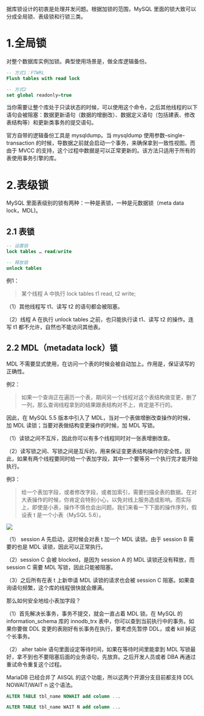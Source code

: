 
据库锁设计的初衷是处理并发问题。根据加锁的范围，MySQL 里面的锁大致可以分成全局锁、表级锁和行锁三类。

# 1.全局锁

对整个数据库实例加锁。典型使用场景是，做全库逻辑备份。

```sql
-- 方式1：FTWRL
Flush tables with read lock

-- 方式2
set global readonly=true
```

当你需要让整个库处于只读状态的时候，可以使用这个命令，之后其他线程的以下语句会被阻塞：数据更新语句（数据的增删改）、数据定义语句（包括建表、修改表结构等）和更新类事务的提交语句。

官方自带的逻辑备份工具是 mysqldump。当 mysqldump 使用参数–single-transaction 的时候，导数据之前就会启动一个事务，来确保拿到一致性视图。而由于 MVCC 的支持，这个过程中数据是可以正常更新的。该方法只适用于所有的表使用事务引擎的库。

# 2.表级锁

MySQL 里面表级别的锁有两种：一种是表锁，一种是元数据锁（meta data lock，MDL)。

## 2.1 表锁

```sql
-- 设置锁
lock tables … read/write

-- 释放锁
unlock tables
```
例1：

>某个线程 A 中执行 lock tables t1 read, t2 write; 

（1）其他线程写 t1、读写 t2 的语句都会被阻塞。

（2）线程 A 在执行 unlock tables 之前，也只能执行读 t1、读写 t2 的操作。连写 t1 都不允许，自然也不能访问其他表。

## 2.2 MDL（metadata lock）锁

MDL 不需要显式使用，在访问一个表的时候会被自动加上。作用是，保证读写的正确性。

例2：

>如果一个查询正在遍历一个表，期间另一个线程对这个表结构做变更，删了一列，那么查询线程拿到的结果跟表结构对不上，肯定是不行的。

因此，在 MySQL 5.5 版本中引入了 MDL，当对一个表做增删改查操作的时候，加 MDL 读锁；当要对表做结构变更操作的时候，加 MDL 写锁。

（1）读锁之间不互斥，因此你可以有多个线程同时对一张表增删改查。

（2）读写锁之间、写锁之间是互斥的，用来保证变更表结构操作的安全性。因此，如果有两个线程要同时给一个表加字段，其中一个要等另一个执行完才能开始执行。

例3：

>给一个表加字段，或者修改字段，或者加索引，需要扫描全表的数据。在对大表操作的时候，你肯定会特别小心，以免对线上服务造成影响。而实际上，即使是小表，操作不慎也会出问题。我们来看一下下面的操作序列，假设表 t 是一个小表（MySQL 5.6）。

![](./images/6/1.png)

（1） session A 先启动，这时候会对表 t 加一个 MDL 读锁。由于 session B 需要的也是 MDL 读锁，因此可以正常执行。

（2）session C 会被 blocked，是因为 session A 的 MDL 读锁还没有释放，而 session C 需要 MDL 写锁，因此只能被阻塞。

（3）之后所有在表 t 上新申请 MDL 读锁的请求也会被 session C 阻塞。如果查询语句频繁，这个库的线程很快就会爆满。

那么如何安全地给小表加字段？

（1）首先解决长事务，事务不提交，就会一直占着 MDL 锁。在 MySQL 的 information_schema 库的 innodb_trx 表中，你可以查到当前执行中的事务。如果你要做 DDL 变更的表刚好有长事务在执行，要考虑先暂停 DDL，或者 kill 掉这个长事务。

（2） alter table 语句里面设定等待时间，如果在等待时间里能拿到 MDL 写锁最好，拿不到也不要阻塞后面的业务语句，先放弃。之后开发人员或者 DBA 再通过重试命令重复这个过程。

MariaDB 已经合并了 AliSQL 的这个功能，所以这两个开源分支目前都支持 DDL NOWAIT/WAIT n 这个语法。

```sql
ALTER TABLE tbl_name NOWAIT add column ...

ALTER TABLE tbl_name WAIT N add column ... 
```
